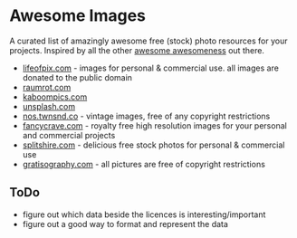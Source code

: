 Awesome Images
==============

A curated list of amazingly awesome free (stock) photo resources for your projects. Inspired by all the other [awesome awesomeness](https://github.com/bayandin/awesome-awesomeness) out there.

* [lifeofpix.com](http://www.lifeofpix.com/) - images for personal & commercial use. all images are donated to the public domain
* [raumrot.com](http://www.raumrot.com/)
* [kaboompics.com](http://kaboompics.com/)
* [unsplash.com](http://unsplash.com/)
* [nos.twnsnd.co](http://nos.twnsnd.co/) - vintage images, free of any copyright restrictions
* [fancycrave.com](http://fancycrave.com/) - royalty free high resolution images for your personal and commercial projects
* [splitshire.com](http://splitshire.com/) - delicious free stock photos for personal & commercial use
* [gratisography.com](http://www.gratisography.com/) - all pictures are free of copyright restrictions


ToDo
----

* figure out which data beside the licences is interesting/important
* figure out a good way to format and represent the data
